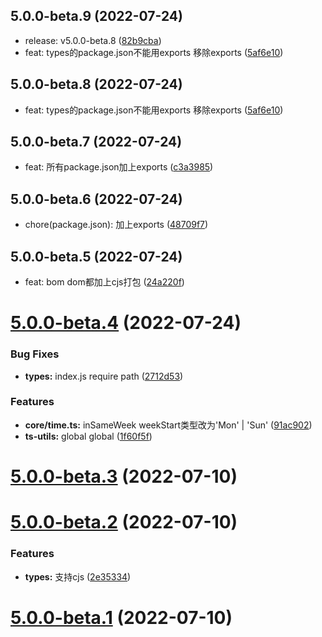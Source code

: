 ## 5.0.0-beta.9 (2022-07-24)

* release: v5.0.0-beta.8 ([82b9cba](https://github.com/mengxinssfd/ts-utils/commit/82b9cba))
* feat: types的package.json不能用exports 移除exports ([5af6e10](https://github.com/mengxinssfd/ts-utils/commit/5af6e10))



## 5.0.0-beta.8 (2022-07-24)

* feat: types的package.json不能用exports 移除exports ([5af6e10](https://github.com/mengxinssfd/ts-utils/commit/5af6e10))



## 5.0.0-beta.7 (2022-07-24)

* feat: 所有package.json加上exports ([c3a3985](https://github.com/mengxinssfd/ts-utils/commit/c3a3985))



## 5.0.0-beta.6 (2022-07-24)

* chore(package.json): 加上exports ([48709f7](https://github.com/mengxinssfd/ts-utils/commit/48709f7))



## 5.0.0-beta.5 (2022-07-24)

* feat: bom dom都加上cjs打包 ([24a220f](https://github.com/mengxinssfd/ts-utils/commit/24a220f))



# [5.0.0-beta.4](https://github.com/mengxinssfd/ts-utils/compare/v5.0.0-beta.3...v5.0.0-beta.4) (2022-07-24)


### Bug Fixes

* **types:** index.js require path ([2712d53](https://github.com/mengxinssfd/ts-utils/commit/2712d530d13981bb3e5ebc019a57088478079a72))


### Features

* **core/time.ts:** inSameWeek weekStart类型改为'Mon' | 'Sun' ([91ac902](https://github.com/mengxinssfd/ts-utils/commit/91ac902c635f75962d104f8b55b1f9d3f309d864))
* **ts-utils:** global global ([1f60f5f](https://github.com/mengxinssfd/ts-utils/commit/1f60f5fd70165034ec181bd860b434869ba29ab8))



# [5.0.0-beta.3](https://github.com/mengxinssfd/ts-utils/compare/v5.0.0-beta.2...v5.0.0-beta.3) (2022-07-10)



# [5.0.0-beta.2](https://github.com/mengxinssfd/ts-utils/compare/v5.0.0-beta.1...v5.0.0-beta.2) (2022-07-10)


### Features

* **types:** 支持cjs ([2e35334](https://github.com/mengxinssfd/ts-utils/commit/2e3533472da3d9e798ef79187a36a2cfc630380d))



# [5.0.0-beta.1](https://github.com/mengxinssfd/ts-utils/compare/v5.0.0-beta.0...v5.0.0-beta.1) (2022-07-10)



